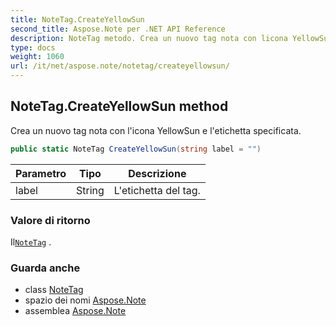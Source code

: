 ```yaml
---
title: NoteTag.CreateYellowSun
second_title: Aspose.Note per .NET API Reference
description: NoteTag metodo. Crea un nuovo tag nota con licona YellowSun e letichetta specificata.
type: docs
weight: 1060
url: /it/net/aspose.note/notetag/createyellowsun/
---
```

## NoteTag.CreateYellowSun method

Crea un nuovo tag nota con l'icona YellowSun e l'etichetta specificata.

```csharp
public static NoteTag CreateYellowSun(string label = "")
```

| Parametro | Tipo | Descrizione |
| --- | --- | --- |
| label | String | L'etichetta del tag. |

### Valore di ritorno

Il[`NoteTag`](../) .

### Guarda anche

* class [NoteTag](../)
* spazio dei nomi [Aspose.Note](../../notetag/)
* assemblea [Aspose.Note](../../../)


